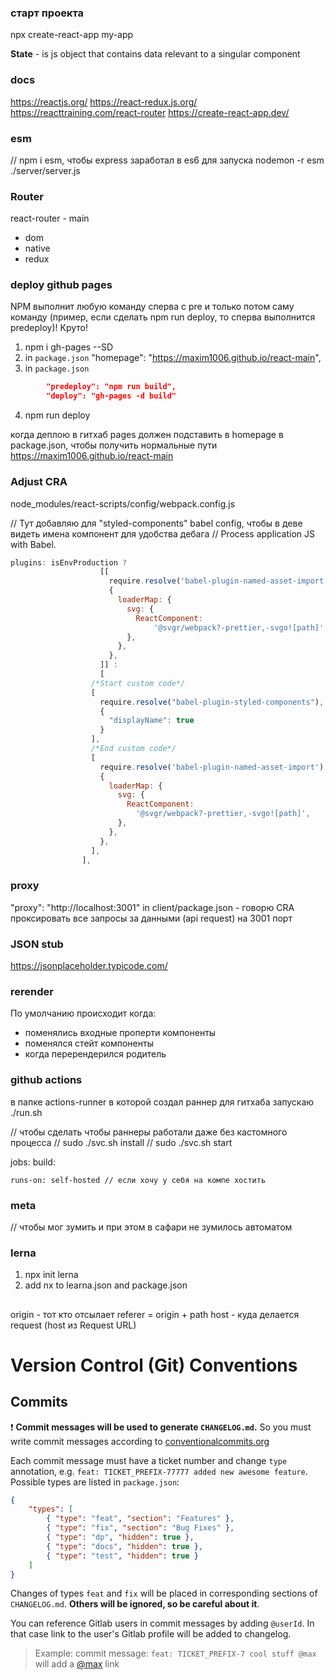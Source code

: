 ### старт проекта
npx create-react-app my-app 

**State** - is js object that contains data relevant to a singular component

### docs
https://reactjs.org/
https://react-redux.js.org/
https://reacttraining.com/react-router
https://create-react-app.dev/

### esm
// npm i esm, чтобы express заработал в es6 для запуска nodemon -r esm ./server/server.js

### Router
react-router - main
- dom
- native
- redux

### deploy github pages
NPM выполнит любую команду сперва с pre и только потом саму команду (пример, если сделать npm run deploy, то сперва выполнится predeploy)! Круто!

1) npm i gh-pages --SD
2) in `package.json` "homepage": "https://maxim1006.github.io/react-main",
3) in `package.json` 
```json
        "predeploy": "npm run build",
        "deploy": "gh-pages -d build"
```
4) npm run deploy

когда деплою в гитхаб pages должен подставить в homepage в package.json, чтобы получить нормальные пути
https://maxim1006.github.io/react-main



### Adjust CRA
node_modules/react-scripts/config/webpack.config.js

// Тут добавляю для "styled-components" babel config, чтобы в деве видеть имена компонент для удобства дебага
// Process application JS with Babel.
```js
plugins: isEnvProduction ?
                    [[
                      require.resolve('babel-plugin-named-asset-import'),
                      {
                        loaderMap: {
                          svg: {
                            ReactComponent:
                                '@svgr/webpack?-prettier,-svgo![path]',
                          },
                        },
                      },
                    ]] :
                    [
                  /*Start custom code*/
                  [
                    require.resolve("babel-plugin-styled-components"),
                    {
                      "displayName": true
                    }
                  ],
                  /*End custom code*/
                  [
                    require.resolve('babel-plugin-named-asset-import'),
                    {
                      loaderMap: {
                        svg: {
                          ReactComponent:
                            '@svgr/webpack?-prettier,-svgo![path]',
                        },
                      },
                    },
                  ],
                ],
```

### proxy
"proxy": "http://localhost:3001" in client/package.json - говорю CRA проксировать все запросы за данными (api request) на 3001 порт


### JSON stub
https://jsonplaceholder.typicode.com/



### rerender
По умолчанию происходит когда:
- поменялись входные проперти компоненты
- поменялся стейт компоненты
- когда перерендерился родитель


### github actions
в папке actions-runner в которой создал раннер для гитхаба запускаю ./run.sh

// чтобы сделать чтобы раннеры работали даже без кастомного процесса
// sudo ./svc.sh install
// sudo ./svc.sh start

jobs:
  build:

    runs-on: self-hosted // если хочу у себя на компе хостить


### meta 
// чтобы мог зумить и при этом в сафари не зумилось автоматом
<meta name="viewport" content="width=device-width, initial-scale=1.0">
<meta name="viewport" content="width=device-width, initial-scale=1.0, maximum-scale=1.0, user-scalable=no">


### lerna
1) npx init lerna
2) add nx to learna.json and package.json

##
origin - тот кто отсылает
referer = origin + path
host - куда делается request (host из Request URL)

# Version Control (Git) Conventions

## Commits

❗️ **Commit messages will be used to generate `CHANGELOG.md`.**
So you must write commit messages according to [conventionalcommits.org](https://www.conventionalcommits.org/en/v1.0.0/#summary)

Each commit message must have a ticket number and change `type` annotation, e.g. `feat: TICKET_PREFIX-77777 added new awesome feature`.
Possible types are listed in `package.json`:

```json
{
    "types": [
        { "type": "feat", "section": "Features" },
        { "type": "fix", "section": "Bug Fixes" },
        { "type": "dp", "hidden": true },
        { "type": "docs", "hidden": true },
        { "type": "test", "hidden": true }
    ]
}
```

Changes of types `feat` and `fix` will be placed in corresponding sections of `CHANGELOG.md`. **Others will be ignored, so be careful about it**.

You can reference Gitlab users in commit messages by adding `@userId`. In that case link to the user's Gitlab profile will be added to changelog.

> Example: commit message: `feat: TICKET_PREFIX-7 cool stuff @max` will add a [@max](https://git.repository.com/max) link
